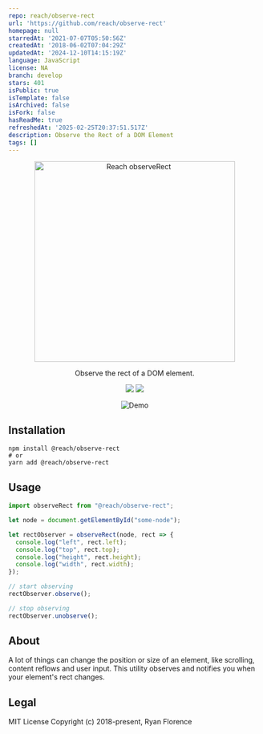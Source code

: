```yaml
---
repo: reach/observe-rect
url: 'https://github.com/reach/observe-rect'
homepage: null
starredAt: '2021-07-07T05:50:56Z'
createdAt: '2018-06-02T07:04:29Z'
updatedAt: '2024-12-10T14:15:19Z'
language: JavaScript
license: NA
branch: develop
stars: 401
isPublic: true
isTemplate: false
isArchived: false
isFork: false
hasReadMe: true
refreshedAt: '2025-02-25T20:37:51.517Z'
description: Observe the Rect of a DOM Element
tags: []
---
```


<p align="center">
  <a href="https://reach.tech">
    <img alt="Reach observeRect" src="./logo.png" width="400">
  </a>
</p>

<p align="center">
  Observe the rect of a DOM element.
</p>

<p align="center">
  <a href="https://www.npmjs.com/package/@reach/observe-rect"><img src="https://img.shields.io/npm/v/@reach/observe-rect.svg?style=flat-square"></a>
  <a href="https://www.npmjs.com/package/@reach/observe-rect"><img src="https://img.shields.io/npm/dm/@reach/observe-rect.svg?style=flat-square"></a>
</p>

<p align="center">
  <img src="./demo.gif" alt="Demo"/>
</p>

## Installation

```
npm install @reach/observe-rect
# or
yarn add @reach/observe-rect
```

## Usage

```js
import observeRect from "@reach/observe-rect";

let node = document.getElementById("some-node");

let rectObserver = observeRect(node, rect => {
  console.log("left", rect.left);
  console.log("top", rect.top);
  console.log("height", rect.height);
  console.log("width", rect.width);
});

// start observing
rectObserver.observe();

// stop observing
rectObserver.unobserve();
```

## About

A lot of things can change the position or size of an element, like scrolling, content reflows and user input. This utility observes and notifies you when your element's rect changes.

## Legal

MIT License
Copyright (c) 2018-present, Ryan Florence
